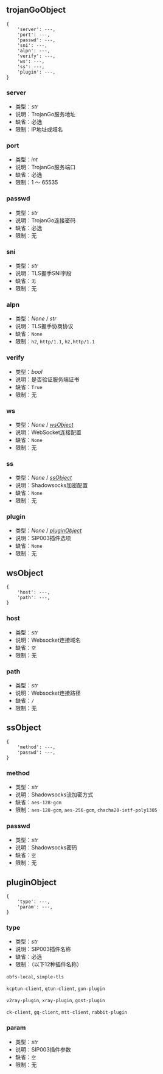## trojanGoObject

```
{
    'server': ---,
    'port': ---,
    'passwd': ---,
    'sni': ---,
    'alpn': ---,
    'verify': ---,
    'ws': ---,
    'ss': ---,
    'plugin': ---,
}
```

### server

+ 类型：*str*
+ 说明：TrojanGo服务地址
+ 缺省：必选
+ 限制：IP地址或域名

### port

+ 类型：*int*
+ 说明：TrojanGo服务端口
+ 缺省：必选
+ 限制：1 ～ 65535

### passwd

+ 类型：*str*
+ 说明：TrojanGo连接密码
+ 缺省：必选
+ 限制：无

### sni

+ 类型：*str*
+ 说明：TLS握手SNI字段
+ 缺省：`无`
+ 限制：无

### alpn

+ 类型：*None* / *str*
+ 说明：TLS握手协商协议
+ 缺省：`None`
+ 限制：`h2`, `http/1.1`, `h2,http/1.1`

### verify

+ 类型：*bool*
+ 说明：是否验证服务端证书
+ 缺省：`True`
+ 限制：无

### ws

+ 类型：*None* / [*wsObject*](#wsobject)
+ 说明：WebSocket连接配置
+ 缺省：`None`
+ 限制：无

### ss

+ 类型：*None* / [*ssObject*](#ssobject)
+ 说明：Shadowsocks加密配置
+ 缺省：`None`
+ 限制：无

### plugin

+ 类型：*None* / [*pluginObject*](#pluginobject)
+ 说明：SIP003插件选项
+ 缺省：`None`
+ 限制：无

## wsObject

```
{
    'host': ---,
    'path': ---,
}
```

### host

+ 类型：*str*
+ 说明：Websocket连接域名
+ 缺省：`空`
+ 限制：无

### path

+ 类型：*str*
+ 说明：Websocket连接路径
+ 缺省：`/`
+ 限制：无

## ssObject

```
{
    'method': ---,
    'passwd': ---,
}
```

### method

+ 类型：*str*
+ 说明：Shadowsocks流加密方式
+ 缺省：`aes-128-gcm`
+ 限制：`aes-128-gcm`, `aes-256-gcm`, `chacha20-ietf-poly1305`

### passwd

+ 类型：*str*
+ 说明：Shadowsocks密码
+ 缺省：`空`
+ 限制：无

## pluginObject

```
{
    'type': ---,
    'param': ---,
}
```

### type

+ 类型：*str*
+ 说明：SIP003插件名称
+ 缺省：必选
+ 限制：（以下12种插件名称）

`obfs-local`, `simple-tls`

`kcptun-client`, `qtun-client`, `gun-plugin`

`v2ray-plugin`, `xray-plugin`, `gost-plugin`

`ck-client`, `gq-client`, `mtt-client`, `rabbit-plugin`

### param

+ 类型：*str*
+ 说明：SIP003插件参数
+ 缺省：`空`
+ 限制：无
